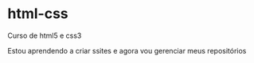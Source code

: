 # html-css
 Curso de html5 e css3


Estou aprendendo a criar ssites e agora vou gerenciar meus repositórios